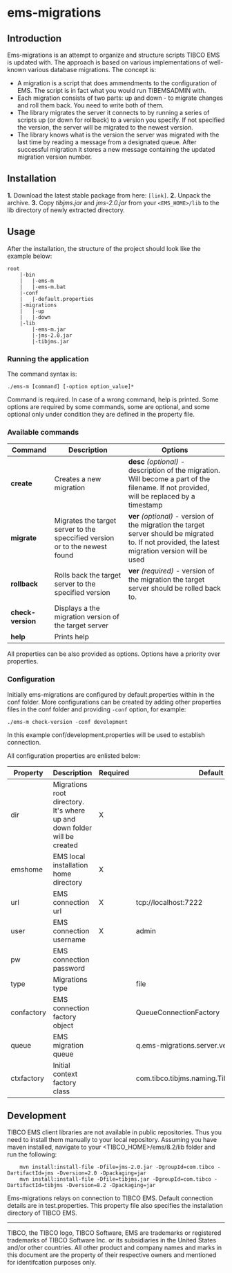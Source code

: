 #   ems-migrations

##  Introduction

Ems-migrations is an attempt to organize and structure scripts TIBCO EMS is updated with. The approach is based on various implementations of well-known various database migrations.
The concept is:

*   A migration is a script that does ammendments to the configuration of EMS. The script is in fact what you would run TIBEMSADMIN with.
*   Each migration consists of two parts: up and down - to migrate changes and roll them back. You need to write both of them.
*   The library migrates the server it connects to by running a series of scripts up (or down for rollback) to a version you specify. If not specified the version, the server will be migrated to the newest version.
*   The library knows what is the version the server was migrated with the last time by reading a message from a designated queue. After successful migration it stores a new message containing the updated migration version number.

##  Installation

**1.**  Download the latest stable package from here: `[link]`.
**2.**  Unpack the archive.
**3.**  Copy *tibjms.jar* and *jms-2.0.jar* from your `<EMS_HOME>/lib` to the lib directory of newly extracted directory.
  
##  Usage  

After the installation, the structure of the project should look like the example below:
  
    root
        |-bin
        |   |-ems-m
        |   |-ems-m.bat
        |-conf
        |   |-default.properties
        |-migrations
        |   |-up
        |   |-down
        |-lib
            |-ems-m.jar
            |-jms-2.0.jar
            |-tibjms.jar

### Running the application

The command syntax is:

    ./ems-m [command] [-option option_value]*

Command is required. In case of a wrong command, help is printed. Some options are required by some commands, some are optional, and some optional only under condition they are defined in the property file. 

### Available commands

| Command           | Description                                                                   | Options                                                                                                                                                   |
|-------------------|-------------------------------------------------------------------------------|-----------------------------------------------------------------------------------------------------------------------------------------------------------|
| **create**        | Creates a new migration                                                       | **desc** *(optional)* - description of the migration. Will become a part of the filename. If not provided, will be replaced by a timestamp                | 
| **migrate**       | Migrates the target server to the speccified version or to the newest found   | **ver** *(optional)* - version of the migration the target server should be migrated to. If not provided, the latest migration version will be used       |
| **rollback**      | Rolls back the target server to the specified version                         | **ver** *(required)* - version of the migration the target server should be rolled back to.                                                               |
| **check-version** | Displays a the migration version of the target server                         |                                                                                                                                                           |
| **help**          | Prints help                                                                   |                                                                                                                                                           |

All properties can be also provided as options. Options have a priority over properties.

### Configuration

Initially ems-migrations are configured by default.properties within in the conf folder. More configurations can be created by adding other properties files in the conf folder and providing `-conf` option, for example:

    ./ems-m check-version -conf development

In this example conf/development.properties will be used to establish connection.

All configuration properties are enlisted below:

| Property          | Description                                                                   | Required  | Default value                                         |
|-------------------|-------------------------------------------------------------------------------|-----------|-------------------------------------------------------|
| dir               | Migrations root directory. It's where up and down folder will be created      | X         |                                                       |
| emshome           | EMS local installation home directory                                         | X         |                                                       |
| url               | EMS connection url                                                            | X         | tcp://localhost:7222                                  |   
| user              | EMS connection username                                                       | X         | admin                                                 |
| pw                | EMS connection password                                                       |           |                                                       |
| type              | Migrations type                                                               |           | file                                                  |
| confactory        | EMS connection factory object                                                 |           | QueueConnectionFactory                                |
| queue             | EMS migration queue                                                           |           | q.ems-migrations.server.version                       |
| ctxfactory        | Initial context factory class                                                 |           | com.tibco.tibjms.naming.TibjmsInitialContextFactory   |



##  Development

TIBCO EMS client libraries are not available in public repositories. Thus you need to install them manually to your local repository. Assuming you have maven installed, navigate to your <TIBCO_HOME>/ems/8.2/lib folder and run the following:

        mvn install:install-file -Dfile=jms-2.0.jar -DgroupId=com.tibco -DartifactId=jms -Dversion=2.0 -Dpackaging=jar
        mvn install:install-file -Dfile=tibjms.jar -DgroupId=com.tibco -DartifactId=tibjms -Dversion=8.2 -Dpackaging=jar

Ems-migrations relays on connection to TIBCO EMS. Default connection details are in test.properties. This property file also specifies the installation directory of TIBCO EMS.

---
TIBCO, the TIBCO logo, TIBCO Software, EMS are trademarks or registered trademarks of TIBCO Software Inc. or its subsidiaries in the United States and/or other countries. All other product and company names and marks in this document are the property of their respective owners and mentioned for identifcation purposes only.